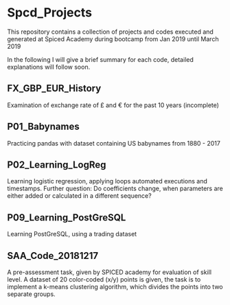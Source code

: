 # Spcd_Projects
This repository contains a collection of projects and codes executed and generated at Spiced Academy during bootcamp from Jan 2019 until March 2019

In the following I will give a brief summary for each code, detailed explanations will follow soon. 

## FX_GBP_EUR_History
Examination of exchange rate of £ and € for the past 10 years (incomplete)

## P01_Babynames
Practicing pandas with dataset containing US babynames from 1880 - 2017 

## P02_Learning_LogReg
Learning logistic regression, applying loops automated executions and timestamps. 
Further question: Do coefficients change, when parameters are either added or calculated in a
different sequence?

## P09_Learning_PostGreSQL
Learning PostGreSQL, using a trading dataset

## SAA_Code_20181217
A pre-assessment task, given by SPICED academy for evaluation of skill level. 
A dataset of 20 color-coded (x/y) points is given, the task is to implement a
k-means clustering algorithm, which divides the points into two separate groups.

